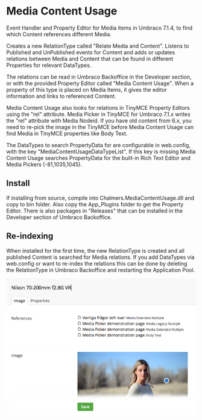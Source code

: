 Media Content Usage
===================

Event Handler and Property Editor for Media items in Umbraco 7.1.4, to find which Content references different Media.

Creates a new RelationType called "Relate Media and Content". Listens to Published and UnPublished events for Content and adds or updates relations between Media and Content that can be found in different Properties for relevant DataTypes.

The relations can be read in Umbraco Backoffice in the Developer section, or with the provided Property Editor called "Media Content Usage". When a property of this type is placed on Media Items, it gives the editor information and links to referenced Content.

Media Content Usage also looks for relations in TinyMCE Property Editors using the "rel" attribute. Media Picker in TinyMCE for Umbraco 7.1.x writes the "rel" attribute with Media Nodeid. If you have old content from 6.x, you need to re-pick the image in the TinyMCE before Media Content Usage can find Media in TinyMCE properties like Body Text.

The DataTypes to search PropertyData for are configurable in web.config, with the key "MediaContentUsageDataTypeList". If this key is missing Media Content Usage searches PropertyData for the built-in Rich Text Editor and Media Pickers (-81,1035,1045).


Install
-------

If installing from source, compile into Chalmers.MediaContentUsage.dll and copy to bin folder. Also copy the App_Plugins folder to get the Property Editor. There is also packages in "Releases" that can be installed in the Developer section of Umbraco Backoffice.


Re-indexing
-----------

When installed for the first time, the new RelationType is created and all published Content is searched for Media relations. If you add DataTypes via web.config or want to re-index the relations this can be done by deleting the RelationType in Umbraco Backoffice and restarting the Application Pool.


![alt text](https://raw.githubusercontent.com/rolfis/MediaContentUsage/master/MediaContentUsage.png)
